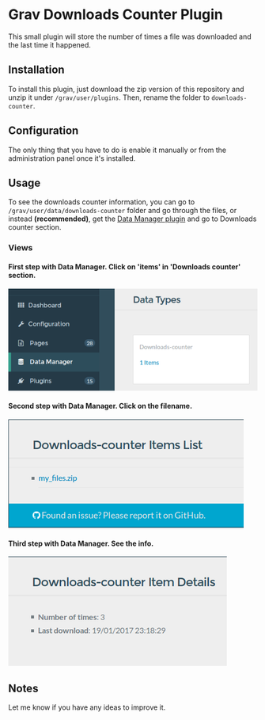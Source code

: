 # Grav Downloads Counter Plugin

This small plugin will store the number of times a file was downloaded and the last time it happened.

## Installation

To install this plugin, just download the zip version of this repository and unzip it under `/grav/user/plugins`. Then, rename the folder to `downloads-counter`.

## Configuration

The only thing that you have to do is enable it manually or from the administration panel once it's installed.

## Usage

To see the downloads counter information, you can go to `/grav/user/data/downloads-counter` folder and go through the files, or instead **(recommended)**, get the [Data Manager plugin](https://github.com/getgrav/grav-plugin-data-manager) and go to Downloads counter section.

### Views
#### First step with Data Manager. Click on 'items' in 'Downloads counter' section.
![Image of Yaktocat](/assets/1.png)

#### Second step with Data Manager. Click on the filename.
![Image of Yaktocat](/assets/2.png)

#### Third step with Data Manager. See the info.
![Image of Yaktocat](/assets/3.png)

## Notes
Let me know if you have any ideas to improve it.
